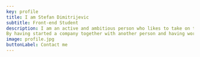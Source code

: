 ```yaml
---
key: profile
title: I am Stefan Dimitrijevic
subtitle: Front-end Student
description: I am an active and ambitious person who likes to take on tasks with different degrees of responsibility and difficulty. I have a strong sense of service and enjoy meeting and working with new people. People who know me see me as an open and happy person who likes to get to know new people. I'm good at taking in new information and learning new things.
By having started a company together with another person and having worked a lot in a group through previous experiences, I have learned a lot about willingness to cooperate and co-operation. I think this is both instructive and interesting as more than 1 brain usually works best. Right now I am studying to be a Frontend developer at EC education in Helsingborg where I have a passion for programming
image: profile.jpg
buttonLabel: Contact me
---
```

